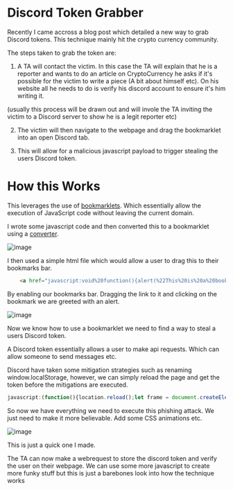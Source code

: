 # Discord Token Grabber

Recently I came accross a blog post which detailed a new way to grab Discord tokens. This technique mainly hit the crypto currency community.

The steps taken to grab the token are:

  1. A TA will contact the victim. In this case the TA will explain that he is a reporter and wants to do an article on CryptoCurrency he asks if it's possible for the victim to write a piece (A bit about himself etc). On his website all he needs to do is verify      his discord account to ensure it's him writing it.
 
 (usually this process will be drawn out and will invole the TA inviting the victim to a Discord server to show he is a legit reporter etc)
 
 2. The victim will then navigate to the webpage and drag the bookmarklet into an open Discord tab.
 
 3. This will allow for a malicious javascript payload to trigger stealing the users Discord token. 


# How this Works

This leverages the use of [bookmarklets](https://en.wikipedia.org/wiki/Bookmarklet). Which essentially allow the execution of JavaScript code without leaving the current domain.

I wrote some javascript code and then converted this to a bookmarklet using a [converter](https://chriszarate.github.io/bookmarkleter/).

![image](https://github.com/JaRm222/DiscordTokenGrabber/assets/31806899/a1351476-1a5c-4953-9210-f518c33a038a)

I then used a simple html file which would allow a user to drag this to their bookmarks bar.

```html
	<a href="javascript:void%20function(){alert(%22This%20is%20a%20bookmarklet%22)}();"> Drag this </a>
```

By enabling our bookmarks bar. Dragging the link to it and clicking on the bookmark we are greeted with an alert.

![image](https://github.com/JaRm222/DiscordTokenGrabber/assets/31806899/09258c40-a537-497d-bd23-f85450325642)

Now we know how to use a bookmarklet we need to find a way to steal a users Discord token.

A Discord token essentially allows a user to make api requests. Which can allow someone to send messages etc.

Discord have taken some mitigation strategies such as renaming window.localStorage, however, we can simply reload the page and get the token before the mitigations are executed.

```javascript
javascript:(function(){location.reload();let frame = document.createElement('iframe');document.body.appendChild(frame);alert(frame.contentWindow.localStorage.token)})()
```
So now we have everything we need to execute this phishing attack. We just need to make it more believable. Add some CSS animations etc.

![image](https://github.com/JaRm222/DiscordTokenGrabber/assets/31806899/d4dafc05-afde-4260-be55-3d78de0c522f)

This is just a quick one I made.

The TA can now make a webrequest to store the discord token and verify the user on their webpage. We can use some more javascript to create more funky stuff but this is just a barebones look into how the technique works
